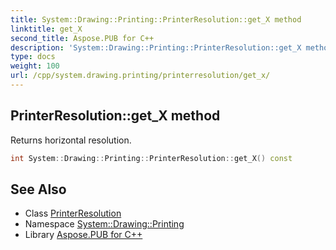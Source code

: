 ```yaml
---
title: System::Drawing::Printing::PrinterResolution::get_X method
linktitle: get_X
second_title: Aspose.PUB for C++
description: 'System::Drawing::Printing::PrinterResolution::get_X method. Returns horizontal resolution in C++.'
type: docs
weight: 100
url: /cpp/system.drawing.printing/printerresolution/get_x/
---
```

## PrinterResolution::get_X method


Returns horizontal resolution.

```cpp
int System::Drawing::Printing::PrinterResolution::get_X() const
```

## See Also

* Class [PrinterResolution](../)
* Namespace [System::Drawing::Printing](../../)
* Library [Aspose.PUB for C++](../../../)
